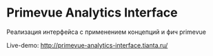 # Primevue Analytics Interface
Реализация интерфейса с применением концепций и фич primevue

Live-demo:
http://primevue-analytics-interface.tianta.ru/



